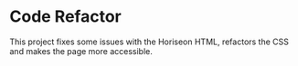 # Code Refactor

This project fixes some issues with the Horiseon HTML, refactors the CSS and makes the page more accessible.
